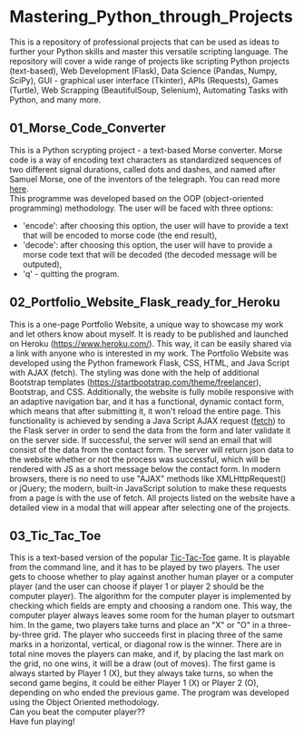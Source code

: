 # Mastering_Python_through_Projects
This is a repository of professional projects that can be used as ideas to further your Python skills and master this
versatile scripting language. The repository will cover a wide range of projects like scripting Python projects (text-based), Web Development (Flask), Data Science (Pandas, Numpy, SciPy), GUI - graphical user interface (Tkinter), APIs (Requests), Games (Turtle), Web Scrapping (BeautifulSoup, Selenium), Automating Tasks with Python, and many more.


## 01_Morse_Code_Converter
This is a Python scrypting project - a text-based Morse converter.
Morse code is a way of encoding text characters as standardized sequences of two different signal durations, called dots and dashes, and named after Samuel Morse, one of the inventors of the telegraph.
You can read more [here](https://en.wikipedia.org/wiki/Morse_code).</br>
This programme was developed based on the OOP (object-oriented programming) methodology.
The user will be faced with three options:</br>
- 'encode': after choosing this option, the user will have to provide a text that will be encoded to morse code (the end result),</br>
- 'decode': after choosing this option, the user will have to provide a morse code text that will be decoded (the decoded message will be outputed),</br>
- 'q' - quitting the program.</br>
 

## 02_Portfolio_Website_Flask_ready_for_Heroku
This is a one-page Portfolio Website, a unique way to showcase my work and let others know about myself. It is ready to be published and launched on Heroku (https://www.heroku.com/). This way, it can be easily shared via a link with anyone who is interested in my work. The Portfolio Website was developed using the Python framework Flask, CSS, HTML, and Java Script with AJAX (fetch). The styling was done with the help of additional Bootstrap templates (https://startbootstrap.com/theme/freelancer), Bootstrap, and CSS. Additionally, the website is fully mobile responsive with an adaptive navigation bar, and it has a functional, dynamic contact form, which means that after submitting it, it won't reload the entire page. This functionality is achieved by sending a Java Script AJAX request ([fetch](https://developer.mozilla.org/en-US/docs/Web/API/Fetch_API)) to the Flask server in order to send the data from the form and later validate it on the server side. If successful, the server will send an email that will consist of the data from the contact form. The server will return json data to the website whether or not the process was successful, which will be rendered with JS as a short message below the contact form. In modern browsers, there is no need to use "AJAX" methods like XMLHttpRequest() or jQuery; the modern, built-in JavaScript solution to make these requests from a page is with the use of fetch. All projects listed on the website have a detailed view in a modal that will appear after selecting one of the projects.

## 03_Tic_Tac_Toe
This is a text-based version of the popular [Tic-Tac-Toe](https://en.wikipedia.org/wiki/Tic-Tac-Toe) game. It is playable from the command line, and it has to be played by two players.
The user gets to choose whether to play against another human player or a computer player (and the user can choose if player 1 or player 2 should be the computer player). The algorithm for the computer player is implemented by checking which fields are empty and choosing a random one. This way, the computer player always leaves some room for the human player to outsmart him.
In the game, two players take turns and place an "X" or "O" in a three-by-three grid. The player who succeeds first in placing three of the same marks in a horizontal, vertical, or diagonal row is the winner. There are in total nine moves the players can make, and if, by placing the last mark on the grid, no one wins, it will be a draw (out of moves). The first game is always started by Player 1 (X), but they always take turns, so when the second game begins, it could be either Player 1 (X) or Player 2 (O), depending on who ended the previous game. The program was developed using the Object Oriented methodology.</br>
Can you beat the computer player??</br>
Have fun playing! 
